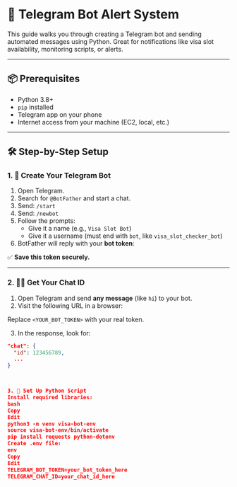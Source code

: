 # 🤖 Telegram Bot Alert System

This guide walks you through creating a Telegram bot and sending automated messages using Python. Great for notifications like visa slot availability, monitoring scripts, or alerts.

---

## 📦 Prerequisites

- Python 3.8+
- `pip` installed
- Telegram app on your phone
- Internet access from your machine (EC2, local, etc.)

---

## 🛠️ Step-by-Step Setup

### 1. 🚀 Create Your Telegram Bot

1. Open Telegram.
2. Search for `@BotFather` and start a chat.
3. Send: `/start`
4. Send: `/newbot`
5. Follow the prompts:
   - Give it a name (e.g., `Visa Slot Bot`)
   - Give it a username (must end with `bot`, like `visa_slot_checker_bot`)
6. BotFather will reply with your **bot token**:

✅ **Save this token securely.**

---

### 2. 🧑‍💻 Get Your Chat ID

1. Open Telegram and send **any message** (like `hi`) to your bot.
2. Visit the following URL in a browser:

Replace `<YOUR_BOT_TOKEN>` with your real token.

3. In the response, look for:
```json
"chat": {
  "id": 123456789,
  ...
}



3. 🐍 Set Up Python Script
Install required libraries:
bash
Copy
Edit
python3 -m venv visa-bot-env
source visa-bot-env/bin/activate
pip install requests python-dotenv
Create .env file:
env
Copy
Edit
TELEGRAM_BOT_TOKEN=your_bot_token_here
TELEGRAM_CHAT_ID=your_chat_id_here
